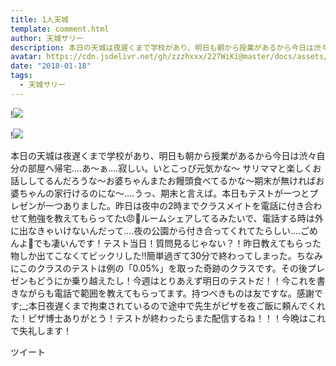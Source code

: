 ```yaml
---
title: 1人天城
template: comment.html
author: 天城サリー
description: 本日の天城は夜遅くまで学校があり、明日も朝から授業があるから今日は渋々自分の部屋へ帰宅....あ〜ぁ....寂しい。いとこっぴ元気かな〜 サリママと楽しくお話ししてるんだろうな〜お婆ちゃんまたお饅頭食べてる...
avatar: https://cdn.jsdelivr.net/gh/zzzhxxx/227WiKi@master/docs/assets/photo/avatar/sally.jpg
date: "2018-01-18"
tags:
  - 天城サリー
---
```


!![](https://cdn.jsdelivr.net/gh/227WiKi/227WiKi-image@master/blog-image/sally-2018-01-18_1.jpg)

!![](https://cdn.jsdelivr.net/gh/227WiKi/227WiKi-image@master/blog-image/sally-2018-01-18_2.jpg)


本日の天城は夜遅くまで学校があり、明日も朝から授業があるから今日は渋々自分の部屋へ帰宅....あ〜ぁ....寂しい。いとこっぴ元気かな〜 サリママと楽しくお話ししてるんだろうな〜お婆ちゃんまたお饅頭食べてるかな〜期末が無ければお婆ちゃんの家行けるのにな〜....うっ、期末と言えば。本日もテストが一つとプレゼンが一つありました。昨日は夜中の2時までクラスメイトを電話に付き合わせて勉強を教えてもらってた📞😠🤔ルームシェアしてるみたいで、電話する時は外に出なきゃいけないんだって....夜の公園から付き合ってくれてたらしい....ごめんよ🙏でも凄いんです！テスト当日！質問見るじゃない？！昨日教えてもらった物しか出てこなくてビックリした‼️簡単過ぎて30分で終わってしまった。ちなみにこのクラスのテストは例の「0.05%」を取った奇跡のクラスです。その後プレゼンもどうにか乗り越えたし！今週はとりあえず明日のテストだ！！今これを書きながらも電話で範囲を教えてもらってます。持つべきものは友ですな。感謝です;_;本日夜遅くまで拘束されているので途中で先生がピザを夜ご飯に頼んでくれた！ピザ博士ありがとう！テストが終わったらまた配信するね！！！今晩はこれで失礼します！


ツイート



